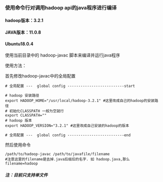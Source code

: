 ### 使用命令行对调用hadoop api的java程序进行编译

#### hadoop版本：3.2.1

#### JAVA版本：11.0.8

#### Ubuntu18.0.4

使用当前目录中的 hadoop-javac 脚本来编译并运行java程序

使用方法：

首先修改hadoop-javac中的全局配置

```shell
# 全局配置 ---  global config --------------------------start

# hadoop 安装路径
export HADOOP_HOME="/usr/local/hadoop-3.2.1" #这里改成自己的hadoop的安装路径
# 初始化CLASSPATH 一般为空就行
export CLASSPATH=""
# hadoop 版本
export HADOOP_VERSION="3.2.1" #这里改成自己安装的hadoop的版本

# 全局配置 ---  global config --------------------------end
```

然后使用命令

```shell
/path/to/hadoop-javac /path/to/javafile/filename 
#注意这里的filename是去掉.java后缀后的名字. 如 hadoop.java,那么filename=hadoop
```

##### 注：目前只支持单文件

